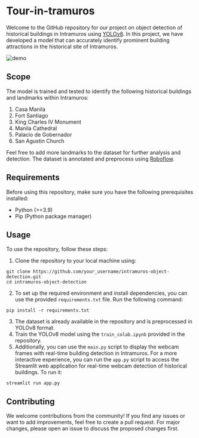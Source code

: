 # Tour-in-tramuros

Welcome to the GitHub repository for our project on object detection of historical buildings in Intramuros using [YOLOv8](https://github.com/ultralytics/ultralytics). In this project, we have developed a model that can accurately identify prominent building attractions in the historical site of Intramuros.

![demo](demo.gif)
## Scope 

The model is trained and tested to identify the following historical buildings and landmarks within Intramuros:

1. Casa Manila
2. Fort Santiago
3. King Charles IV Monument
4. Manila Cathedral
5. Palacio de Gobernador
6. San Agustin Church

Feel free to add more landmarks to the dataset for further analysis and detection. The dataset is annotated and preprocess using [Roboflow](https://roboflow.com/).

## Requirements

Before using this repository, make sure you have the following prerequisites installed:
* Python (>=3.9)
* Pip (Python package manager)


## Usage

To use the repository, follow these steps:

1. Clone the repository to your local machine using:
```
git clone https://github.com/your_username/intramuros-object-detection.git
cd intramuros-object-detection
```
2. To set up the required environment and install dependencies, you can use the provided `requirements.txt` file. Run the following command:
```
pip install -r requirements.txt
```
3. The dataset is already available in the repository and is preprocessed in YOLOv8 format.
4. Train the YOLOv8 model using the `train_colab.ipynb` provided in the repository.
5. Additionally, you can use the `main.py` script to display the webcam frames with real-time building detection in Intramuros.
For a more interactive experience, you can run the `app.py` script to access the Streamlit web application for real-time webcam detection of historical buildings. To run it: 
```
streamlit run app.py
```
## Contributing

We welcome contributions from the community! If you find any issues or want to add improvements, feel free to create a pull request. For major changes, please open an issue to discuss the proposed changes first.
